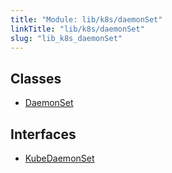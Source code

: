 ```yaml
---
title: "Module: lib/k8s/daemonSet"
linkTitle: "lib/k8s/daemonSet"
slug: "lib_k8s_daemonSet"
---
```


## Classes

- [DaemonSet](../classes/lib_k8s_daemonSet.DaemonSet.md)

## Interfaces

- [KubeDaemonSet](../interfaces/lib_k8s_daemonSet.KubeDaemonSet.md)

